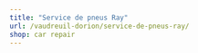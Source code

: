 ```yaml
---
title: "Service de pneus Ray"
url: /vaudreuil-dorion/service-de-pneus-ray/
shop: car repair
---
```

